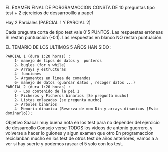 EL EXAMEN FINAL DE PORGRAMACCION CONSTA DE 10 preguntas tipo test + 2 ejercicios de dessarroolllo a papel
 
Hay 2 Parciales (PARCIAL 1 Y PARCIAL 2)

Cada pregunta corta de tipo test vale 0'5 PUNTOS. Las respuestas erróneas SI restan puntuación (-0.1). Las
respuestas en blanco NO restan puntuación.

EL TEMARIO DE LOS ULTIMOS 5 AÑOS HAN SIDO :

    PARCIAL 1 (dura 1:20 horas) : 
        1- manejo de tipos de datos y  punteros
        2- buqles (for y while)
        3- Arrays y estructuras 
        4- funciones
        5- Argumentos en linea de comandos
        6- manejo de datos (guardar datos , recoger datos ...)
    PARCIAL 2 (dura 1:20 horas) :
        0 - Los contenido de la pei 1 
        1- Ficheros y Ficheros binarios [Se pregunta mucho]
        2- Listas enlazadas [se pregunta mucho]
        3- Arboles binarios 
        4- Memoria dinamica (Reserva de mem Din y arrays dinamicos [Esto dominarlo]);

Objetivo Saacar muy buena nota en los test para no depender del ejercicio de dessaroollo
Consejo verse TODOS los videos de antonio guerrero, y volverse a hacer lo guiones y algun examen que otro 
En programaccion reciclanban mucho en los test de otros test de años anteriores, vamos a a ver si hay suerte y podemos rascar el 5 solo con los test.
